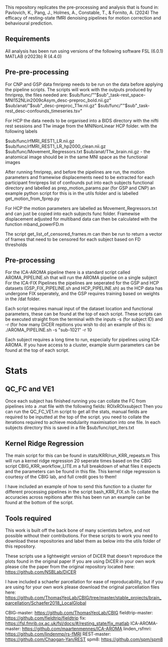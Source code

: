 This repository replicates the pre-processing and analysis that is found in: 
Pavlovich, K., Pang, J., Holmes, A., Constable, T., & Fornito, A. (2024) The efficacy of resting-state fMRI denoising pipelines for motion correction and behavioural prediction. 

## Requirements
All analysis has been run using versions of the following software
FSL (6.0.1)
MATLAB (r2023b)
R (4.4.0)

## Pre-pre-processing
For CNP and GSP data fmriprep needs to be run on the data before applying the pipeline scripts. 
The scripts will work with the outputs produced by fmriprep, the files needed are:
$sub/func/""$sub"_task-rest_space-MNI152NLin2009cAsym_desc-preproc_bold.nii.gz"
$sub/anat/"$sub"_desc-preproc_T1w.nii.gz"
$sub/func/""$sub"_task-rest_desc-confounds_timeseries.tsv"

For HCP the data needs to be organised into a BIDS directory with the nifti rest sessions and T1w image from the MNINonLinear HCP folder.
with the following labels

$sub/func/rfMRI_REST1_LR.nii.gz
$sub/func/rfMRI_REST1_LR_hp2000_clean.nii.gz
$sub/func/Movement_Regressors.txt
$sub/anat/T1w_brain.nii.gz - the anatomical image should be in the same MNI space as the functional images

After running fmriprep, and before the pipelines are run, the motion parameters and framewise displacements need to be extracted for each participant fmripreps list of confounds 
put into each subjects functional directory and labelled as  prep_motion_params.par (for GSP and CNP) an example python script for this is in the utils folder
and is labelled get_motion_from_fprep.py

For HCP the motion parameters are labelled as Movement_Regressors.txt and can just be copied into each subjects func folder.
Framewise displacement adjusted for multiband data can then be calculated with the function mband_powerFD.m

The script get_list_of_censored_frames.m can then be run to return a vector of frames that need to be censored for each subject based on FD thresholds


## Pre-processing
For the ICA-AROMA pipeline there is a standard script called AROMA_PIPELINE.sh that will run the AROMA pipeline on a single subject
For the ICA-FIX Pipelines the pipelines are seperated for the GSP and HCP datasets (GSP_FIX_PIPELINE.sh and HCP_PIPELINE.sh)
as the HCP data has undergone FIX seperately, and the GSP requires training based on weights in the /dat folder.

Each script requires manual input of the dataset location and functional parameters, these can be found at the top of each script.
These scripts can be executed straight from the terminal with the inputs -s (for subject ID) 
and -r (for how many DiCER repitions you wish to do) an example of this is:
./AROMA_PIPELINE.sh -s "sub-1021" -r 10

Each subject requires a long time to run, especially for pipelines using ICA-AROMA. If you have access to a cluster, example slurm parameters can be found at the top of each script.

# Stats
## QC_FC and VE1
Once each subject has finished running you can collate the FC from pipelines into a .mat file with the following fields: ROIxROIxsubject
Then you can run the QC_FC_VE1.m script to get all the stats, manual fields are required to be inputted at the top of the script.
you need to collate the iterations required to achieve modularity maximisation into one file. In each subjects directory this is saved in a file $sub/func/opt_iters.txt

## Kernel Ridge Regression
The main script for this can be found in stats/KRR/run_KRR_repeats.m
This will run a kernel ridge regression 20 seperate times based on the CBIG script CBIG_KRR_workflow_LITE.m a full breakdown of what files it expects and the parameters can be found in this file. 
This kernel ridge regression is courtesy of the CBIG lab, and full credit goes to them! 

I have included an example of how to send this function to a cluster for different processing pipelines in the script bash_KRR_FIX.sh
To collate the accuracies across repitions after this has been run an example can be found at the bottom of the script.


## Tools required
This work is built off the back bone of many scientists before, and not possible without their contributions. For these scripts to work you need to download these repositories and label them
as below into the utils folder of this repository.

These scripts use a lightweight version of DiCER that doesn't reproduce the plots found in the original paper
If you are using DiCER in your own work please cite the paper from the original repository located here: https://github.com/NSBLab/DiCER

I have included a schaefer parcellation for ease of reproducability, but if you are using for your own work please download 
the original parcellation files here: https://github.com/ThomasYeoLab/CBIG/tree/master/stable_projects/brain_parcellation/Schaefer2018_LocalGlobal

CBIG-master: https://github.com/ThomasYeoLab/CBIG
fieldtrip-master: https://github.com/fieldtrip/fieldtrip
fix: https://fsl.fmrib.ox.ac.uk/fsl/docs/#/resting_state/fix_matlab
ICA-AROMA-master: https://github.com/maartenmennes/ICA-AROMA
linden_rsfmri: https://github.com/lindenmp/rs-fMRI
REST-master: https://github.com/Chaogan-Yan/REST
spm8: https://github.com/spm/spm8






